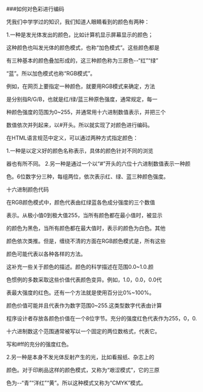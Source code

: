 ###如何对色彩进行编码  

   凭我们中学学过的知识，我们知道人眼睛看到的颜色有两种：  

1.一种是发光体发出的颜色，比如计算机显示屏幕显示的颜色；  

这种颜色也叫发光体的颜色模式，也称“加色模式”。这些颜色都是  

有三种基本的颜色叠加形成的，这三种颜色称为三原色--“红”“绿”

“蓝”。所以加色模式也称“RGB模式”。

  例如，在网页上要指定一种颜色，就要用RGB模式来确定，方法

是分别指R/G/B，也就是红/绿/蓝三种原色强度，通常规定，每一

种颜色强度的范围为0~255，并通常用十六进制数值表示，并把三个

数值依次并列起来，以#开头。所以就实现了对颜色进行编码。

   在HTML语言规范中定义，可以通过两种方式指定颜色：

   1.一种是以定义好的颜色名称表示，具体的颜色针对不同的浏览
   
器也有所不同。
   2.另一种是通过一个以“#”开头的六位十六进制数值表示一种颜

色。6位数字分三种，每组两位，依次表示红、绿、蓝三种颜色强度。
   
   十六进制颜色代码

   在RGB颜色模式中，颜色代表由红绿蓝各色成分强度的三个数值

表示。从极小值0到极大值255，当所有颜色都在最小值时，被显示

的颜色为黑色，当所有颜色都在最大值时，表示的颜色为白色。其他

颜色依次类推。但是，缠绕不清的方面在RGB颜色模式是，所有这些

颜色可能代表以各种各样的方法。

   这补充一些关于颜色的描述。颜色的科学描述在范围0.0~1.0.颜

色惯例的多数采取这些价值代表颜色变异。例如，1.0，0.0，0.0代

表最大强度的红色。还有一个方法就是使用百分比0%~100%。

   颜色价值可能并且代表作为数字范围0~255.这类型数字代表由计算

程序设计者存放各颜色价值在一个8位字节。充分的强度红色代表作为255，0，0.

  十六进制数这个范围通常被写以一个固定的两位数格式，代表它。

写和#ff的充分的强度红色。



2.另一种是本身不发光体反射产生的光，比如看报纸、杂志上的  

颜色。对于印刷品这样的颜色模式，又称为“艰涩模式”，它的三原

色为--“青”“洋红”“黄”。所以这种模式又称为“CMYK”模式。